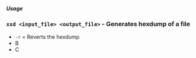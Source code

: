 ##### Usage

### `xxd <input_file> <output_file>` - Generates hexdump of a file

- `-r` = Reverts the hexdump
- B
- C

